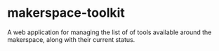 # makerspace-toolkit
A web application for managing the list of of tools available around the makerspace, along with their current status.
